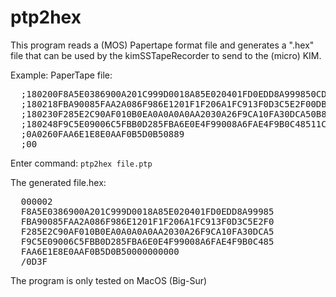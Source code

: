 # ptp2hex

This program reads a (MOS) Papertape format file and generates a ".hex"
file that can be used by the kimSSTapeRecorder to send to the (micro) KIM.

Example:
  PaperTape file:
<pre>
  ;180200F8A5E0386900A201C999D0018A85E020401FD0EDD8A999850CD8
  ;180218FBA90085FAA2A086F986E1201F1F206A1FC913F0D3C5E2F00DBA
  ;180230F285E2C90AF010B0EA0A0A0A0AA2030A26F9CA10FA30DCA50B8B
  ;180248F9C5E09006C5FBB0D285FBA6E0E4F99008A6FAE4F9B0C48511C9
  ;0A0260FAA6E1E8E0AAF0B5D0B50889
  ;00
</pre>

Enter command: ``ptp2hex file.ptp``

  The generated file.hex:
<pre>
  000002
  F8A5E0386900A201C999D0018A85E020401FD0EDD8A99985
  FBA90085FAA2A086F986E1201F1F206A1FC913F0D3C5E2F0
  F285E2C90AF010B0EA0A0A0A0AA2030A26F9CA10FA30DCA5
  F9C5E09006C5FBB0D285FBA6E0E4F99008A6FAE4F9B0C485
  FAA6E1E8E0AAF0B5D0B50000000000
  /0D3F
</pre>

The program is only tested on MacOS (Big-Sur)

